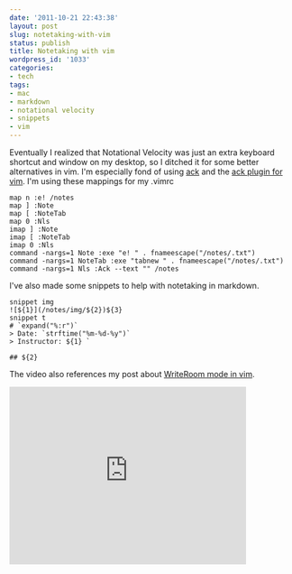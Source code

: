 ```yaml
---
date: '2011-10-21 22:43:38'
layout: post
slug: notetaking-with-vim
status: publish
title: Notetaking with vim
wordpress_id: '1033'
categories:
- tech
tags:
- mac
- markdown
- notational velocity
- snippets
- vim
---
```


Eventually I realized that Notational Velocity was just an extra keyboard shortcut and window on my desktop, so I ditched it for some better alternatives in vim. I'm especially fond of using [ack](http://betterthangrep.com/) and the [ack plugin for vim](https://github.com/mileszs/ack.vim). I'm using these mappings for my .vimrc

```
map n :e! /notes
map ] :Note
map [ :NoteTab
map 0 :Nls
imap ] :Note
imap [ :NoteTab
imap 0 :Nls
command -nargs=1 Note :exe "e! " . fnameescape("/notes/.txt")
command -nargs=1 NoteTab :exe "tabnew " . fnameescape("/notes/.txt")
command -nargs=1 Nls :Ack --text "" /notes
```

I've also made some snippets to help with notetaking in markdown.

```
snippet img
![${1}](/notes/img/${2})${3}
snippet t
# `expand("%:r")`
> Date: `strftime("%m-%d-%y")`
> Instructor: ${1} `

## ${2}
```

The video also references my post about [WriteRoom mode in vim](http://connermcd.com/blog/2011/10/12/using-vim-in-place-of-writeroom/).

<iframe width="420" height="315" src="http://www.youtube.com/embed/HJ93UYeaoww" frameborder="0" allowfullscreen></iframe>

